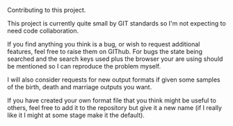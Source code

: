 Contributing to this project.

This project is currently quite small by GIT standards so I'm not expecting to need code collaboration.

If you find anything you think is a bug, or wish to request additional features, feel free to raise them on GIThub.
For bugs the state being searched and the search keys used plus the browser your are using should be mentioned so I can reproduce the problem myself.

I will also consider requests for new output formats if given some samples of the birth, death and marriage outputs you want.

If you have created your own format file that you think might be useful to others, feel free to add it to the repository but give it a new name (if I really like it I might at some stage make it the default).
